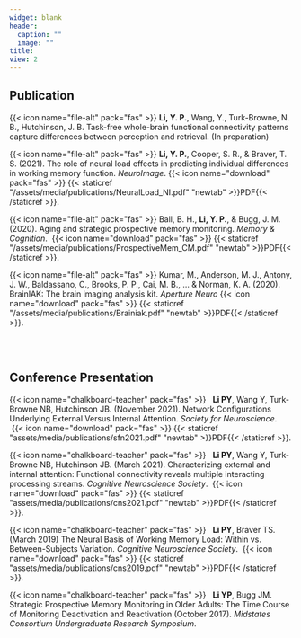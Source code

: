 ```yaml
---
widget: blank
header:
  caption: ""
  image: ""
title: 
view: 2
---
```



## Publication
{{< icon name="file-alt" pack="fas" >}}   __Li, Y. P.__, Wang, Y., Turk-Browne, N. B., Hutchinson, J. B. Task-free whole-brain functional connectivity patterns capture differences between perception and retrieval. (In preparation)

{{< icon name="file-alt" pack="fas" >}}   __Li, Y. P.__, Cooper, S. R., & Braver, T. S. (2021). The role of neural load effects in predicting individual differences in working memory function. *NeuroImage*.&nbsp;{{< icon name="download" pack="fas" >}} {{< staticref "/assets/media/publications/NeuralLoad_NI.pdf" "newtab" >}}PDF{{< /staticref >}}. 

{{< icon name="file-alt" pack="fas" >}}   Ball, B. H., __Li, Y. P.__, & Bugg, J. M. (2020). Aging and strategic prospective memory monitoring. *Memory & Cognition*. &nbsp;{{< icon name="download" pack="fas" >}} {{< staticref "/assets/media/publications/ProspectiveMem_CM.pdf" "newtab" >}}PDF{{< /staticref >}}. 

{{< icon name="file-alt" pack="fas" >}}   Kumar, M., Anderson, M. J., Antony, J. W., Baldassano, C., Brooks, P. P., Cai, M. B., ... & Norman, K. A. (2020). BrainIAK: The brain imaging analysis kit. *Aperture Neuro*&nbsp;{{< icon name="download" pack="fas" >}} {{< staticref "/assets/media/publications/Brainiak.pdf" "newtab" >}}PDF{{< /staticref >}}. 

<br/><br/>

## Conference Presentation

{{< icon name="chalkboard-teacher" pack="fas" >}}  &nbsp; __Li PY__, Wang Y, Turk‐Browne NB, Hutchinson JB. (November 2021). Network Configurations Underlying External Versus Internal Attention. *Society for Neuroscience*. &nbsp;{{< icon name="download" pack="fas" >}} {{< staticref "assets/media/publications/sfn2021.pdf" "newtab" >}}PDF{{< /staticref >}}.

{{< icon name="chalkboard-teacher" pack="fas" >}}  &nbsp; __Li PY__, Wang Y, Turk‐Browne NB, Hutchinson JB. (March 2021). Characterizing external and internal attention: Functional connectivity reveals multiple interacting processing streams. *Cognitive Neuroscience Society*. &nbsp;{{< icon name="download" pack="fas" >}} {{< staticref "assets/media/publications/cns2021.pdf" "newtab" >}}PDF{{< /staticref >}}.

{{< icon name="chalkboard-teacher" pack="fas" >}}  &nbsp; __Li PY__, Braver TS. (March 2019) The Neural Basis of Working Memory Load: Within vs. Between-Subjects Variation. *Cognitive Neuroscience Society*. &nbsp;{{< icon name="download" pack="fas" >}} {{< staticref "assets/media/publications/cns2019.pdf" "newtab" >}}PDF{{< /staticref >}}.

{{< icon name="chalkboard-teacher" pack="fas" >}}  &nbsp; __Li YP__, Bugg JM. Strategic Prospective Memory Monitoring in Older Adults: The Time Course of Monitoring Deactivation and Reactivation (October 2017). *Midstates Consortium Undergraduate Research Symposium*.



